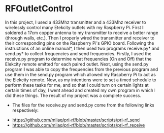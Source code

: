 # RFOutletControl
In this project, I used a 433Mhz transmitter and a 433Mhz receiver to wirelessly control many Etekcity outlets with my Raspberry Pi. First I soldered a 17cm copper antenna to my transmitter to receive a better range (through walls, etc.). Then I properly wired the transmitter and receiver to their corresponding pins on the Raspberry Pi's GPIO board. Following the instructions of an online manual*, I then used two programs receive.py* and send.py* to collect frequencies and send frequencies. Firstly, I used the receive.py program to determine what frequencies (On and Off) that the Elekcity remote emitted for each paired outlet. Next, using the send.py program I was able to copy the frequencies from the previous program and use them in the send.py program which allowed my Raspberry Pi to act as the Elekcity remote. Now, as my intentions were to set a timed schedule to perform these tasks for me, and so that I could turn on certain lights at certain times of day, I went ahead and created my own program in which I did these things. The result of my project was a complete success.

* The files for the receive.py and send.py come from the following links respectively:
- https://github.com/milaq/pri-rf/blob/master/scripts/pri-rf_send
- https://github.com/milaq/pri-rf/blob/master/scripts/pri-rf_receive

